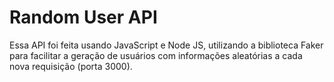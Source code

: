 # Random User API

Essa API foi feita usando JavaScript e Node JS, utilizando a biblioteca Faker para facilitar a geração de usuários com informações aleatórias a cada nova requisição (porta 3000). 
